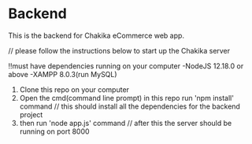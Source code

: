 # Backend

This is the backend for Chakika eCommerce web app.

// please follow the instructions below to start up the Chakika server

!!must have dependencies running on your computer
-NodeJS 12.18.0 or above
-XAMPP 8.0.3(run MySQL)

1. Clone this repo on your computer 
2. Open the cmd(command line prompt) in this repo run 'npm install' command
    // this should install all the dependencies for the backend project
3. then run 'node app.js' command
    // after this the server should be running on port 8000
